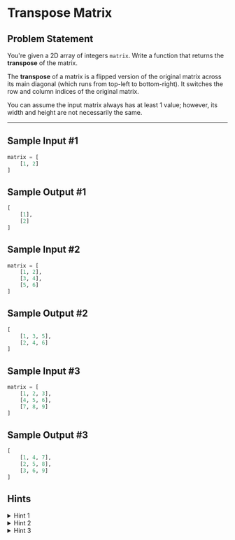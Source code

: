 # Transpose Matrix

## Problem Statement

You're given a 2D array of integers `matrix`. Write a function that returns the **transpose** of the matrix.

The **transpose** of a matrix is a flipped version of the original matrix across its main diagonal (which runs from top-left to bottom-right). It switches the row and column indices of the original matrix.

You can assume the input matrix always has at least 1 value; however, its width and height are not necessarily the same.

---

## Sample Input #1

```python
matrix = [
    [1, 2]
]

```

## Sample Output #1

```python
[
    [1],
    [2]
]

```

## Sample Input #2

```python
matrix = [
    [1, 2],
    [3, 4],
    [5, 6]
]

```

## Sample Output #2

```python
[
    [1, 3, 5],
    [2, 4, 6]
]

```

## Sample Input #3

```python
matrix = [
    [1, 2, 3],
    [4, 5, 6],
    [7, 8, 9]
]

```

## Sample Output #3

```python
[
    [1, 4, 7],
    [2, 5, 8],
    [3, 6, 9]
]

```

## Hints

<details>
<summary>Hint 1</summary>
The row and column indices of each entry in the matrix should be flipped. For example, the value at `matrix[1][2]` will be at `matrix[2][1]` in the transpose of the matrix.
</details>

<details>
<summary>Hint 2</summary>
Each column in the matrix should become a row in the transpose of the matrix. Each row in the matrix should become a column in the transpose of the matrix.
</details>

<details>
<summary>Hint 3</summary>
Try iterating one column at a time, and with each column, create a row of the values to add to the transpose of the matrix.
</details>
